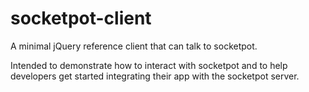 
# socketpot-client

A minimal jQuery reference client that can talk to socketpot.

Intended to demonstrate how to interact with socketpot and to help
developers get started integrating their app with the socketpot server.
